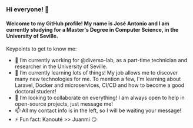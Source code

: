 ### Hi everyone! 👋

#### Welcome to my GitHub profile! My name is José Antonio and I am currently studying for a Master's Degree in Computer Science, in the University of Seville.

Keypoints to get to know me:

- 🔭 I’m currently working for @diverso-lab, as a part-time technician and researcher in the University of Seville. 
- 🌱 I’m currently learning lots of things! My job allows me to discover many new technologies for me. To mention a few, I'm learning about Laravel, Docker and microservices, CI/CD and how to become a good doctoral student!
- 👯 I’m looking to collaborate on everything! I am always open to help in open-source projects, just message me!
- 📫 All my contact info is in the left, so I will be waiting your message!
- ⚡ Fun fact: Kanouté >> Juanmi :smirk:
